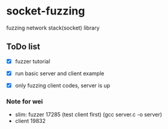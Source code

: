 # socket-fuzzing
fuzzing network stack(socket) library

## ToDo list
- [x] fuzzer tutorial
- [x] run basic server and client example
- [x] only fuzzing client codes, server is up 



### Note for wei
- slim: fuzzer 17285 (test client first) (gcc server.c -o server)
- client 19832
